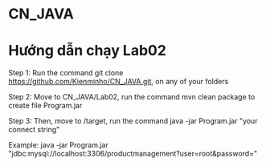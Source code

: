 # CN_JAVA
# Hướng dẫn chạy Lab02
Step 1: Run the command git clone https://github.com/Kienminho/CN_JAVA.git, on any of your folders

Step 2: Move to CN_JAVA/Lab02, run the command mvn clean package to create file Program.jar

Step 3: Then, move to /target, run the command java -jar Program.jar "your connect string"

Example: java -jar Program.jar "jdbc:mysql://localhost:3306/productmanagement?user=root&password="
